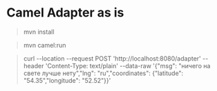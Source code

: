 # Camel Adapter as is

> mvn install


> mvn camel:run

> curl --location --request POST 'http://localhost:8080/adapter' --header 'Content-Type: text/plain' --data-raw '{"msg": "ничего на свете лучше нету","lng": "ru","coordinates": {"latitude": "54.35","longitude": "52.52"}}'
